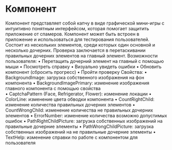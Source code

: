 # Компонент
Компонент представляет собой капчу в виде графической мини-игры с интуитивно понятным интерфейсом, которая помогает защитить приложение от спамеров.
Компонент может быть встроен в приложение и использоваться для тестирования пользователей. Состоит из нескольких элементов, среди которых один основной и несколько дочерних. Проверка заключается в перетаскивании правильных дочерних элементов на главный элемент.
Возможности пользователя:
•	Перетащить дочерний элемент на главный с помощью мыши
•	Посмотреть справку
•	Визуально увидеть ошибки
•	Обновить компонент (сбросить прогресс)
•	Пройти проверку
Свойства:
•	BackgroundImage: загрузка собственного изображения на фон компонента
•	BackgroundImagePrimary: изменение изображения главного компонента с помощью свойства  
•	CaptchaPattern (Face, Refrigerator, Flower): изменение локации
•	ColorLine: изменение цвета обводки компонента
•	CountRightChild: изменение количества правильных дочерних элементов
•	CountWrongChild: изменение количества не правильных дочерних элементов
•	ErrorNumber: изменение количества возможно допустимых ошибок
•	PathRightChildPicture: загрузка собственных изображений на правильные дочерние элементы
•	PathWrongChildPicture: загрузка собственных изображений на не правильные дочерние элементы
•	TextHelp: изменение справки по работе с компонентом для пользователя 


